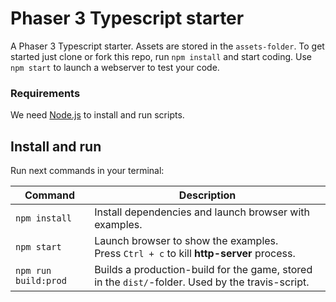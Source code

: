# Phaser 3 Typescript starter

A Phaser 3 Typescript starter. Assets are stored in the `assets-folder`.
To get started just clone or fork this repo, run `npm install` and start coding. Use `npm start` to launch a webserver to test your code.

### Requirements

We need [Node.js](https://nodejs.org) to install and run scripts.

## Install and run

Run next commands in your terminal:

| Command | Description |
|---------|-------------|
| `npm install` | Install dependencies and launch browser with examples.|
| `npm start` | Launch browser to show the examples. <br> Press `Ctrl + c` to kill **http-server** process. |
| `npm run build:prod` | Builds a production-build for the game, stored in the `dist/`-folder. Used by the travis-script. |
